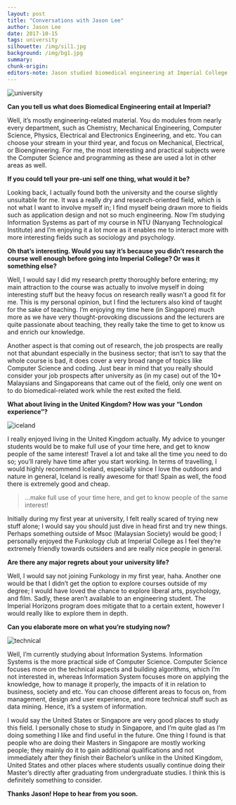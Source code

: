 ```yaml
---
layout: post
title: "Conversations with Jason Lee"
author: Jason Lee
date: 2017-10-15
tags: university 
silhouette: /img/sil1.jpg
background: /img/bg1.jpg
summary: 
chunk-origin: 
editors-note: Jason studied biomedical engineering at Imperial College and is currently pursuing his Masters in Information Systems in Singapore. 
---
```


![university](kualistories.github.io/img/university.jpeg)

**Can you tell us what does Biomedical Engineering entail at Imperial?**

Well, it’s mostly engineering-related material. You do modules from nearly every department, such as Chemistry, Mechanical Engineering, Computer Science, Physics, Electrical and Electronics Engineering, and etc. You can choose your stream in your third year, and focus on Mechanical, Electrical, or Bioengineering. For me, the most interesting and practical subjects were the Computer Science and programming as these are used a lot in other areas as well.

**If you could tell your pre-uni self one thing, what would it be?**

Looking back, I actually found both the university and the course slightly unsuitable for me. It was a really dry and research-oriented field, which is not what I want to involve myself in; I find myself being drawn more to fields such as application design and not so much engineering. Now I’m studying Information Systems as part of my course in NTU (Nanyang Technological Institute) and I’m enjoying it a lot more as it enables me to interact more with more interesting fields such as sociology and psychology. 

**Oh that’s interesting. Would you say it’s because you didn’t research the course well enough before going into Imperial College? Or was it something else?**

Well, I would say I did my research pretty thoroughly before entering; my main attraction to the course was actually to involve myself in doing interesting stuff but the heavy focus on research really wasn’t a good fit for me. This is my personal opinion, but I find the lecturers also kind of taught for the sake of teaching. I’m enjoying my time here (in Singapore) much more as we have very thought-provoking discussions and the lecturers are quite passionate about teaching, they really take the time to get to know us and enrich our knowledge. 

Another aspect is that coming out of research, the job prospects are really not that abundant especially in the business sector; that isn’t to say that the whole course is bad, it does cover a very broad range of topics like Computer Science and coding. Just bear in mind that you really should consider your job prospects after university as (in my case) out of the 10+ Malaysians and Singaporeans that came out of the field, only one went on to do biomedical-related work while the rest exited the field. 

**What about living in the United Kingdom? How was your “London experience”?**

![iceland](kualistories.github.io/img/iceland.jpeg)

I really enjoyed living in the United Kingdom actually. My advice to younger students would be to make full use of your time here, and get to know people of the same interest! Travel a lot and take all the time you need to do so; you’ll rarely have time after you start working. In terms of travelling, I would highly recommend Iceland, especially since I love the outdoors and nature in general, Iceland is really awesome for that! Spain as well, the food there is extremely good and cheap. 

>...make full use of your time here, and get to know people of the same interest!

Initially during my first year at university, I felt really scared of trying new stuff alone; I would say you should just dive in head first and try new things. Perhaps something outside of Msoc (Malaysian Society) would be good; I personally enjoyed the Funkology club at Imperial College as I feel they’re extremely friendly towards outsiders and are really nice people in general. 

**Are there any major regrets about your university life?**

Well, I would say not joining Funkology in my first year, haha. Another one would be that I didn’t get the option to explore courses outside of my degree; I would have loved the chance to explore liberal arts, psychology, and film. Sadly, these aren’t available to an engineering student. The Imperial Horizons program does mitigate that to a certain extent, however I would really like to explore them in depth. 

**Can you elaborate more on what you’re studying now?**

![technical](kualistories.github.io/img/technical.jpeg)

Well, I’m currently studying about Information Systems. Information Systems is the more practical side of Computer Science. Computer Science focuses more on the technical aspects and building algorithms, which I’m not interested in, whereas Information System focuses more on applying the knowledge, how to manage it properly, the impacts of it in relation to business, society and etc. You can choose different areas to focus on, from management, design and user experience, and more technical stuff such as data mining. Hence, it’s a system of information.

I would say the United States or Singapore are very good places to study this field. I personally chose to study in Singapore, and I’m quite glad as I’m doing something I like and find useful in the future. One thing I found is that people who are doing their Masters in Singapore are mostly working people; they mainly do it to gain additional qualifications and not immediately after they finish their Bachelor’s unlike in the United Kingdom, United States and other places where students usually continue doing their Master’s directly after graduating from undergraduate studies. I think this is definitely something to consider. 

**Thanks Jason! Hope to hear from you soon.**
